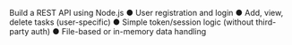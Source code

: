 Build a REST API using Node.js
● User registration and login
● Add, view, delete tasks (user-specific)
● Simple token/session logic (without third-party auth)
● File-based or in-memory data handling
